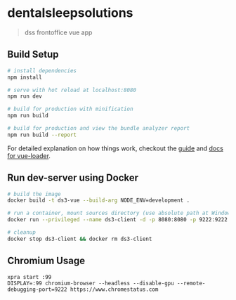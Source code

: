 # dentalsleepsolutions

> dss frontoffice vue app

## Build Setup

``` bash
# install dependencies
npm install

# serve with hot reload at localhost:8080
npm run dev

# build for production with minification
npm run build

# build for production and view the bundle analyzer report
npm run build --report
```

For detailed explanation on how things work, checkout the [guide](http://vuejs-templates.github.io/webpack/) and [docs for vue-loader](http://vuejs.github.io/vue-loader).

## Run dev-server using Docker

```bash
# build the image
docker build -t ds3-vue --build-arg NODE_ENV=development .

# run a container, mount sources directory (use absolute path at Windows)
docker run --privileged --name ds3-client -d -p 8080:8080 -p 9222:9222 -v src:/opt/app/src ds3-vue

# cleanup
docker stop ds3-client && docker rm ds3-client
```

## Chromium Usage
```
xpra start :99
DISPLAY=:99 chromium-browser --headless --disable-gpu --remote-debugging-port=9222 https://www.chromestatus.com
```
